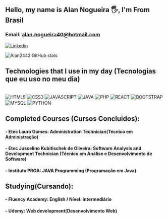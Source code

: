 ## Hello, my name is Alan Nogueira 🖐️, I'm From Brasil
### Email: alan.nogueira40@hotmail.com


[![Linkedin](https://img.shields.io/badge/LinkedIn-0077B5?style=for-the-badge&logo=linkedin&logoColor=white)](https://www.linkedin.com/in/alan-nogueira-3a4976206/)

![Alan2442 GitHub stats](https://github-readme-stats.vercel.app/api?username=Alan2442&show_icons=true&theme=tokyonight)


## Technologies that I use in my day (Tecnologias que eu uso no meu dia)

<div style="display: inline-block"><br>
    <img align="center" alt="HTML5" src="https://img.shields.io/badge/HTML5-E34F26?style=for-the-badge&logo=html5&logoColor=white" />
    <img align="center" alt="CSS3" src="https://img.shields.io/badge/CSS3-1572B6?style=for-the-badge&logo=css3&logoColor=white" >
    <img align="center" alt="JAVASCRIPT" src="https://img.shields.io/badge/JavaScript-323330?style=for-the-badge&logo=javascript&logoColor=F7DF1E" >
    <img align="center" alt="JAVA" src="https://img.shields.io/badge/Java-ED8B00?style=for-the-badge&logo=openjdk&logoColor=white" >
    <img align="center" alt="PHP" src="https://img.shields.io/badge/PHP-777BB4?style=for-the-badge&logo=php&logoColor=white" >
    <img align="center" alt="REACT" src="https://img.shields.io/badge/React-20232A?style=for-the-badge&logo=react&logoColor=61DAFB" >
    <img align="center" alt="BOOTSTRAP" src="https://img.shields.io/badge/Bootstrap-563D7C?style=for-the-badge&logo=bootstrap&logoColor=white" >
    <img align="center" alt="MYSQL" src="https://img.shields.io/badge/MySQL-00000F?style=for-the-badge&logo=mysql&logoColor=white" >
    <img align="center" alt="PYTHON" src="https://img.shields.io/badge/Python-14354C?style=for-the-badge&logo=python&logoColor=white" >

</div>

## Completed Courses (Cursos Concluidos):

#### - Etec Lauro Gomes: Administration Technician(Técnico em Administração) 
#### - Etec Juscelino Kubitischek de Oliveira: Software Analysis and Development Technician (Técnico em Análise e Desenvolvimento de Software) 
#### - Instituto PROA: JAVA Programming (Programação em Java)

## Studying(Cursando):
#### - Fluency Academy: English / Nível: intermediário
#### - Udemy: Web development(Desenvolvimento Web)
